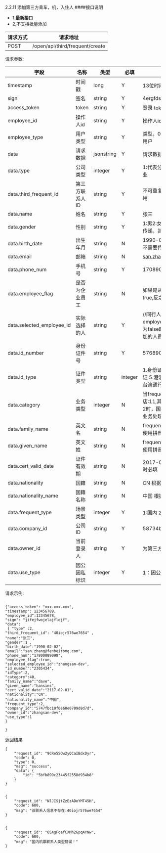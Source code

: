 2.2.11 添加第三方乘车，机，入住人
####接口说明
- 1.**最新接口**
- 2.不支持批量添加


请求方式|请求地址
----|---
POST|/open/api/third/frequent/create


请求参数:

字段|名称|类型|必填|描述
-----|-----|----|----|----
timestamp|时间戳 |long |Y|13位时间戳
sign|签名 |string |Y|4ergfdsawesf
access\_token|token | string |Y|登录 token
employee\_id| 操作人id|string |Y|操作人id,调用接口人 id
employee\_type| 用户类型|string|Y|类型，0为分贝用户，1为第三方用户
data |请求数据| jsonstring |Y|请求数据
data.type|公司类型|integer|Y|1:代表分贝公司, 2:代表第三方企业
data.third_frequent_id|第三方联系人ID|string |Y|不可重复，更新/查询/删除操作使用
data.name|姓名| string |Y|张三
data.gender|性别| string |Y|1:男2:女 当id_type为1时不需要传递，其他类型需要传递
data.birth_date|出生年月| string |N|1990-02-02 当id_type为1时不需要传递，其他类型需要传递
data.email|邮箱| string |N|san.zhang@fenbeitong.com
data.phone_num|手机号| string |Y|17089078090
data.employee_flag|是否为企业员工| string |N|如果是从组织架构入口进入则为true,反之则为false
data.selected_employee_id|实际选择的人|string |Y|//同行人在组织架构的id ，employee_flag为false,不传递。为false时是从非组织架构选择添加的人员
data.id_number|身份证件号| string |Y|57689098
data.id_type|证件类型| string |integer|1.身份证 2.护照 3.回乡证 4.台胞证 5.港澳通行证 6.大陆居民往来台湾通行证
data.category|业务类型| integer |N|当frequent_type为1时，酒店:11,其它:0,当frequent_type为2时，国际机票传:40,不进行实际业务处理
data.family_name|英文名| string |N|frequent_type=2时必填，必须使用拼音或者英文
data.given_name|英文姓| string |N|frequent_type=2时必填，必须使用拼音或者英文
data.cert_valid_date|证件有效期| string |N|2017-02-01 frequent_type=2时必填
data.nationality|国籍|string |N|CN 根据获取国家列表接口查询
data.nationality_name|国籍名称| string |N|中国  根据获取国家列表接口查询
data.frequent_type|场景类型| integer |Y|1:国内 2:国际 国际机票使用2
data.company_id|公司ID| string |Y|58734b2e5f281a41b304181f
data.owner_id|当前登录人| string |Y|为第三方用户ID
data.use_type|因公因私标识| integer |Y|1：因公



 请求示例:
 
 ```
{"access_token": "xxx.xxx.xxx","timestamp": 123456789,"employee_id":12345678,"sign": "jifejfwojelajflejf","data": { "type" :2, 
"third_frequent_id": "40iojr576we7654" , 
"name":"张三",
"gender":1 ,
"birth_date":"1990-02-02",
"email":"san.zhang@fenbeitong.com",
"phone_num":"17800089098", 
"employee_flag":true, 
"selected_employee_id":"zhangsan-dev", 
"id_number":"2305434", 
"idType":2,
"category":40, 
"family_name":"dave",
"given_name":"hansins", 
"cert_valid_date":"2117-02-01",
"nationality":"CN",
"nationality_name":"中国",
"frequent_type":2, 
"company_id":"5747fbc10f0e60e0709d8d7d",  
"owner_id":"zhangsan-dev",    
"use_type":1 
}

}
```

返回结果

```
{
    "request_id": "9CRe5SOw2yQCaIBdxDyr",
    "code": 0,
    "type": 0,
    "msg": "success",
    "data": {
        "id": "5bfb899c23445f2558d934b8"
    }
}


{
    "request_id": "NlJISjtZzEzADoYMT45H",
    "code": 600,
    "msg": "该联系人信息不存在:40iojr576we7654"
}


{
    "request_id": "6SAgFcefCXMh2GpqAYNw",
    "code": 600,
    "msg": "国内机票联系人类型错误！"
}

```
